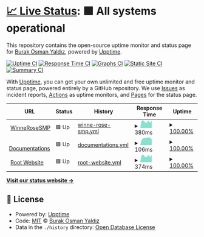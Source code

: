 # [📈 Live Status](https://status.winnerose.live): <!--live status--> **🟩 All systems operational**

This repository contains the open-source uptime monitor and status page for [Burak Osman Yaldız](winnerose.com), powered by [Upptime](https://github.com/upptime/upptime).

[![Uptime CI](https://github.com/WinneRose/wr-status/workflows/Uptime%20CI/badge.svg)](https://github.com/WinneRose/wr-status/actions?query=workflow%3A%22Uptime+CI%22)
[![Response Time CI](https://github.com/WinneRose/wr-status/workflows/Response%20Time%20CI/badge.svg)](https://github.com/WinneRose/wr-status/actions?query=workflow%3A%22Response+Time+CI%22)
[![Graphs CI](https://github.com/WinneRose/wr-status/workflows/Graphs%20CI/badge.svg)](https://github.com/WinneRose/wr-status/actions?query=workflow%3A%22Graphs+CI%22)
[![Static Site CI](https://github.com/WinneRose/wr-status/workflows/Static%20Site%20CI/badge.svg)](https://github.com/WinneRose/wr-status/actions?query=workflow%3A%22Static+Site+CI%22)
[![Summary CI](https://github.com/WinneRose/wr-status/workflows/Summary%20CI/badge.svg)](https://github.com/WinneRose/wr-status/actions?query=workflow%3A%22Summary+CI%22)

With [Upptime](https://upptime.js.org), you can get your own unlimited and free uptime monitor and status page, powered entirely by a GitHub repository. We use [Issues](https://github.com/WinneRose/wr-status/issues) as incident reports, [Actions](https://github.com/WinneRose/wr-status/actions) as uptime monitors, and [Pages](https://status.winnerose.live) for the status page.

<!--start: status pages-->
<!-- This summary is generated by Upptime (https://github.com/upptime/upptime) -->
<!-- Do not edit this manually, your changes will be overwritten -->
<!-- prettier-ignore -->
| URL | Status | History | Response Time | Uptime |
| --- | ------ | ------- | ------------- | ------ |
| <img alt="" src="https://favicons.githubusercontent.com/null" height="13"> [WinneRoseSMP](play.winnerose.live/) | 🟩 Up | [winne-rose-smp.yml](https://github.com/WinneRose/wr-status/commits/HEAD/history/winne-rose-smp.yml) | <details><summary><img alt="Response time graph" src="./graphs/winne-rose-smp/response-time-week.png" height="20"> 380ms</summary><br><a href="https://status.winnerose.live/history/winne-rose-smp"><img alt="Response time 467" src="https://img.shields.io/endpoint?url=https%3A%2F%2Fraw.githubusercontent.com%2FWinneRose%2Fwr-status%2FHEAD%2Fapi%2Fwinne-rose-smp%2Fresponse-time.json"></a><br><a href="https://status.winnerose.live/history/winne-rose-smp"><img alt="24-hour response time 431" src="https://img.shields.io/endpoint?url=https%3A%2F%2Fraw.githubusercontent.com%2FWinneRose%2Fwr-status%2FHEAD%2Fapi%2Fwinne-rose-smp%2Fresponse-time-day.json"></a><br><a href="https://status.winnerose.live/history/winne-rose-smp"><img alt="7-day response time 380" src="https://img.shields.io/endpoint?url=https%3A%2F%2Fraw.githubusercontent.com%2FWinneRose%2Fwr-status%2FHEAD%2Fapi%2Fwinne-rose-smp%2Fresponse-time-week.json"></a><br><a href="https://status.winnerose.live/history/winne-rose-smp"><img alt="30-day response time 483" src="https://img.shields.io/endpoint?url=https%3A%2F%2Fraw.githubusercontent.com%2FWinneRose%2Fwr-status%2FHEAD%2Fapi%2Fwinne-rose-smp%2Fresponse-time-month.json"></a><br><a href="https://status.winnerose.live/history/winne-rose-smp"><img alt="1-year response time 467" src="https://img.shields.io/endpoint?url=https%3A%2F%2Fraw.githubusercontent.com%2FWinneRose%2Fwr-status%2FHEAD%2Fapi%2Fwinne-rose-smp%2Fresponse-time-year.json"></a></details> | <details><summary><a href="https://status.winnerose.live/history/winne-rose-smp">100.00%</a></summary><a href="https://status.winnerose.live/history/winne-rose-smp"><img alt="All-time uptime 99.82%" src="https://img.shields.io/endpoint?url=https%3A%2F%2Fraw.githubusercontent.com%2FWinneRose%2Fwr-status%2FHEAD%2Fapi%2Fwinne-rose-smp%2Fuptime.json"></a><br><a href="https://status.winnerose.live/history/winne-rose-smp"><img alt="24-hour uptime 100.00%" src="https://img.shields.io/endpoint?url=https%3A%2F%2Fraw.githubusercontent.com%2FWinneRose%2Fwr-status%2FHEAD%2Fapi%2Fwinne-rose-smp%2Fuptime-day.json"></a><br><a href="https://status.winnerose.live/history/winne-rose-smp"><img alt="7-day uptime 100.00%" src="https://img.shields.io/endpoint?url=https%3A%2F%2Fraw.githubusercontent.com%2FWinneRose%2Fwr-status%2FHEAD%2Fapi%2Fwinne-rose-smp%2Fuptime-week.json"></a><br><a href="https://status.winnerose.live/history/winne-rose-smp"><img alt="30-day uptime 99.96%" src="https://img.shields.io/endpoint?url=https%3A%2F%2Fraw.githubusercontent.com%2FWinneRose%2Fwr-status%2FHEAD%2Fapi%2Fwinne-rose-smp%2Fuptime-month.json"></a><br><a href="https://status.winnerose.live/history/winne-rose-smp"><img alt="1-year uptime 99.82%" src="https://img.shields.io/endpoint?url=https%3A%2F%2Fraw.githubusercontent.com%2FWinneRose%2Fwr-status%2FHEAD%2Fapi%2Fwinne-rose-smp%2Fuptime-year.json"></a></details>
| <img alt="" src="https://favicons.githubusercontent.com/docs.winnerose.live" height="13"> [Documentations](https://docs.winnerose.live/) | 🟩 Up | [documentations.yml](https://github.com/WinneRose/wr-status/commits/HEAD/history/documentations.yml) | <details><summary><img alt="Response time graph" src="./graphs/documentations/response-time-week.png" height="20"> 106ms</summary><br><a href="https://status.winnerose.live/history/documentations"><img alt="Response time 158" src="https://img.shields.io/endpoint?url=https%3A%2F%2Fraw.githubusercontent.com%2FWinneRose%2Fwr-status%2FHEAD%2Fapi%2Fdocumentations%2Fresponse-time.json"></a><br><a href="https://status.winnerose.live/history/documentations"><img alt="24-hour response time 88" src="https://img.shields.io/endpoint?url=https%3A%2F%2Fraw.githubusercontent.com%2FWinneRose%2Fwr-status%2FHEAD%2Fapi%2Fdocumentations%2Fresponse-time-day.json"></a><br><a href="https://status.winnerose.live/history/documentations"><img alt="7-day response time 106" src="https://img.shields.io/endpoint?url=https%3A%2F%2Fraw.githubusercontent.com%2FWinneRose%2Fwr-status%2FHEAD%2Fapi%2Fdocumentations%2Fresponse-time-week.json"></a><br><a href="https://status.winnerose.live/history/documentations"><img alt="30-day response time 164" src="https://img.shields.io/endpoint?url=https%3A%2F%2Fraw.githubusercontent.com%2FWinneRose%2Fwr-status%2FHEAD%2Fapi%2Fdocumentations%2Fresponse-time-month.json"></a><br><a href="https://status.winnerose.live/history/documentations"><img alt="1-year response time 158" src="https://img.shields.io/endpoint?url=https%3A%2F%2Fraw.githubusercontent.com%2FWinneRose%2Fwr-status%2FHEAD%2Fapi%2Fdocumentations%2Fresponse-time-year.json"></a></details> | <details><summary><a href="https://status.winnerose.live/history/documentations">100.00%</a></summary><a href="https://status.winnerose.live/history/documentations"><img alt="All-time uptime 99.96%" src="https://img.shields.io/endpoint?url=https%3A%2F%2Fraw.githubusercontent.com%2FWinneRose%2Fwr-status%2FHEAD%2Fapi%2Fdocumentations%2Fuptime.json"></a><br><a href="https://status.winnerose.live/history/documentations"><img alt="24-hour uptime 100.00%" src="https://img.shields.io/endpoint?url=https%3A%2F%2Fraw.githubusercontent.com%2FWinneRose%2Fwr-status%2FHEAD%2Fapi%2Fdocumentations%2Fuptime-day.json"></a><br><a href="https://status.winnerose.live/history/documentations"><img alt="7-day uptime 100.00%" src="https://img.shields.io/endpoint?url=https%3A%2F%2Fraw.githubusercontent.com%2FWinneRose%2Fwr-status%2FHEAD%2Fapi%2Fdocumentations%2Fuptime-week.json"></a><br><a href="https://status.winnerose.live/history/documentations"><img alt="30-day uptime 99.95%" src="https://img.shields.io/endpoint?url=https%3A%2F%2Fraw.githubusercontent.com%2FWinneRose%2Fwr-status%2FHEAD%2Fapi%2Fdocumentations%2Fuptime-month.json"></a><br><a href="https://status.winnerose.live/history/documentations"><img alt="1-year uptime 99.96%" src="https://img.shields.io/endpoint?url=https%3A%2F%2Fraw.githubusercontent.com%2FWinneRose%2Fwr-status%2FHEAD%2Fapi%2Fdocumentations%2Fuptime-year.json"></a></details>
| <img alt="" src="https://favicons.githubusercontent.com/null" height="13"> [Root Website](winnerose.live/) | 🟩 Up | [root-website.yml](https://github.com/WinneRose/wr-status/commits/HEAD/history/root-website.yml) | <details><summary><img alt="Response time graph" src="./graphs/root-website/response-time-week.png" height="20"> 374ms</summary><br><a href="https://status.winnerose.live/history/root-website"><img alt="Response time 408" src="https://img.shields.io/endpoint?url=https%3A%2F%2Fraw.githubusercontent.com%2FWinneRose%2Fwr-status%2FHEAD%2Fapi%2Froot-website%2Fresponse-time.json"></a><br><a href="https://status.winnerose.live/history/root-website"><img alt="24-hour response time 429" src="https://img.shields.io/endpoint?url=https%3A%2F%2Fraw.githubusercontent.com%2FWinneRose%2Fwr-status%2FHEAD%2Fapi%2Froot-website%2Fresponse-time-day.json"></a><br><a href="https://status.winnerose.live/history/root-website"><img alt="7-day response time 374" src="https://img.shields.io/endpoint?url=https%3A%2F%2Fraw.githubusercontent.com%2FWinneRose%2Fwr-status%2FHEAD%2Fapi%2Froot-website%2Fresponse-time-week.json"></a><br><a href="https://status.winnerose.live/history/root-website"><img alt="30-day response time 403" src="https://img.shields.io/endpoint?url=https%3A%2F%2Fraw.githubusercontent.com%2FWinneRose%2Fwr-status%2FHEAD%2Fapi%2Froot-website%2Fresponse-time-month.json"></a><br><a href="https://status.winnerose.live/history/root-website"><img alt="1-year response time 408" src="https://img.shields.io/endpoint?url=https%3A%2F%2Fraw.githubusercontent.com%2FWinneRose%2Fwr-status%2FHEAD%2Fapi%2Froot-website%2Fresponse-time-year.json"></a></details> | <details><summary><a href="https://status.winnerose.live/history/root-website">100.00%</a></summary><a href="https://status.winnerose.live/history/root-website"><img alt="All-time uptime 100.00%" src="https://img.shields.io/endpoint?url=https%3A%2F%2Fraw.githubusercontent.com%2FWinneRose%2Fwr-status%2FHEAD%2Fapi%2Froot-website%2Fuptime.json"></a><br><a href="https://status.winnerose.live/history/root-website"><img alt="24-hour uptime 100.00%" src="https://img.shields.io/endpoint?url=https%3A%2F%2Fraw.githubusercontent.com%2FWinneRose%2Fwr-status%2FHEAD%2Fapi%2Froot-website%2Fuptime-day.json"></a><br><a href="https://status.winnerose.live/history/root-website"><img alt="7-day uptime 100.00%" src="https://img.shields.io/endpoint?url=https%3A%2F%2Fraw.githubusercontent.com%2FWinneRose%2Fwr-status%2FHEAD%2Fapi%2Froot-website%2Fuptime-week.json"></a><br><a href="https://status.winnerose.live/history/root-website"><img alt="30-day uptime 100.00%" src="https://img.shields.io/endpoint?url=https%3A%2F%2Fraw.githubusercontent.com%2FWinneRose%2Fwr-status%2FHEAD%2Fapi%2Froot-website%2Fuptime-month.json"></a><br><a href="https://status.winnerose.live/history/root-website"><img alt="1-year uptime 100.00%" src="https://img.shields.io/endpoint?url=https%3A%2F%2Fraw.githubusercontent.com%2FWinneRose%2Fwr-status%2FHEAD%2Fapi%2Froot-website%2Fuptime-year.json"></a></details>

<!--end: status pages-->

[**Visit our status website →**](https://status.winnerose.live)

## 📄 License

- Powered by: [Upptime](https://github.com/upptime/upptime)
- Code: [MIT](./LICENSE) © [Burak Osman Yaldız](winnerose.com)
- Data in the `./history` directory: [Open Database License](https://opendatacommons.org/licenses/odbl/1-0/)
